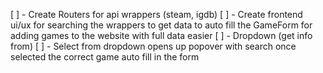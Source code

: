 [ ] - Create Routers for api wrappers (steam, igdb)
[ ] - Create frontend ui/ux for searching the wrappers to get data to auto fill the GameForm for adding games to the website with full data easier
  [ ] - Dropdown (get info from)
  [ ] - Select from dropdown opens up popover with search once selected the correct game auto fill in the form 

